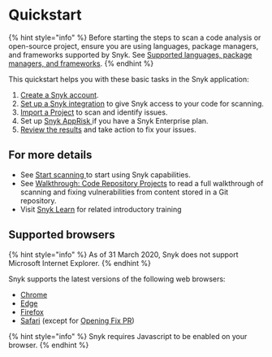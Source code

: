 # Quickstart

{% hint style="info" %}
Before starting the steps to scan a code analysis or open-source project, ensure you are using languages, package managers, and frameworks supported by Snyk. See [Supported languages, package managers, and frameworks](../../supported-languages-package-managers-and-frameworks/).
{% endhint %}

This quickstart helps you with these basic tasks in the Snyk application:

1. [Create a Snyk account](create-or-log-in-to-a-snyk-account.md).
2. [Set up a Snyk integration](set-up-an-integration.md) to give Snyk access to your code for scanning.
3. [Import a Project](import-a-project.md) to scan and identify issues.
4. Set up [Snyk AppRisk ](../../implement-snyk/enterprise-implementation-guide/phase-2-configure-account/)if you have a Snyk Enterprise plan.
5. [Review the results](view-snyk-scan-results.md) and take action to fix your issues.

## For more details

* See [Start scanning ](../../scan-with-snyk/start-scanning.md)to start using Snyk capabilities.
* See [Walkthrough: Code Repository Projects](../../implement-snyk/walkthrough-code-repository-projects/) to read a full walkthrough of scanning and fixing vulnerabilities from content stored in a Git repository.
* Visit [Snyk Learn](https://learn.snyk.io/catalog/product-training/) for related introductory training

## Supported browsers

{% hint style="info" %}
As of 31 March 2020, Snyk does not support Microsoft Internet Explorer.
{% endhint %}

Snyk supports the latest versions of the following web browsers:

* [Chrome](https://www.google.com/chrome/)
* [Edge](https://www.microsoft.com/en-us/edge?form=MA13FJ)
* [Firefox](https://www.mozilla.org/en-US/firefox/new/)
* [Safari](https://www.apple.com/safari/) (except for [Opening Fix PR](../../scan-with-snyk/pull-requests/snyk-pull-or-merge-requests/))

{% hint style="info" %}
Snyk requires Javascript to be enabled on your browser.
{% endhint %}

